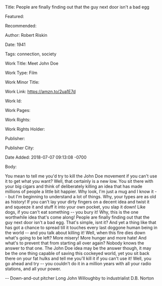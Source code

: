 Title: People are finally finding out that the guy next door isn't a bad egg

Featured: 

Recommended: 

Author: Robert Riskin

Date: 1941

Tags: connection, society

Work Title: Meet John Doe

Work Type: Film

Work Minor Title:  

Work Link: https://amzn.to/2ua1E7d

Work Id:  

Work Pages:  

Work Rights:  

Work Rights Holder:  

Publisher:  

Publisher City:  

Date Added: 2018-07-07 09:13:08 -0700

Body:

You mean to tell me you'd try to kill the John Doe movement if you can't use it to get what you want? Well, that certainly is a new low. You sit there with your big cigars and think of deliberately killing an idea that has made millions of people a little bit happier. Why look, I'm just a mug and I know it -- but I'm beginning to understand a lot of things. Why, your types are as old as history! If you can't lay your dirty fingers on a decent idea and twist it and squeeze it and stuff it into your own pocket, you slap it down! Like dogs, if you can't eat something -- you bury it! Why, this is the one worthwhile idea that's come along! People are finally finding out that the guy next door isn't a bad egg. That's simple, isnt it? And yet a thing like that has got a chance to spread till it touches every last doggone human being in the world -- and you talk about killing it! Well, when this fire dies down what's going to be left? More misery! More hunger and more hate! And what's to prevent that from starting all over again? Nobody knows the answer to that one. The John Doe idea may be the answer though, it may be the one thing capable of saving this cockeyed world, yet you sit back there on your fat hulks and tell me you'll kill it if you can't use it! Well, you go ahead and try -- you couldn't do it in a million years with all your radio stations, and all your power.

-- Down-and-out pitcher Long John Willoughby to industrialist D.B. Norton

